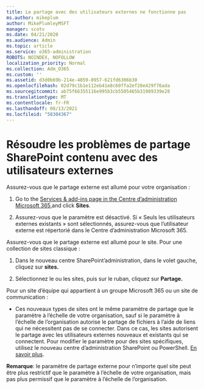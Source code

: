 ```yaml
---
title: Le partage avec des utilisateurs externes ne fonctionne pas
ms.author: mikeplum
author: MikePlumleyMSFT
manager: scotv
ms.date: 04/21/2020
ms.audience: Admin
ms.topic: article
ms.service: o365-administration
ROBOTS: NOINDEX, NOFOLLOW
localization_priority: Normal
ms.collection: Adm_O365
ms.custom: ''
ms.assetid: d3d0b69b-214e-4859-8957-621fd6306b30
ms.openlocfilehash: 02d79c1b1e112eb41e8c60ffa2ef28e429f76ada
ms.sourcegitcommit: ab75f66355116e995b3cb5505465b31989339e28
ms.translationtype: MT
ms.contentlocale: fr-FR
ms.lasthandoff: 08/13/2021
ms.locfileid: "58304367"
---
```

# <a name="fix-problems-sharing-sharepoint-content-with-external-users"></a>Résoudre les problèmes de partage SharePoint contenu avec des utilisateurs externes

Assurez-vous que le partage externe est allumé pour votre organisation :
  
1. Go to the [Services &amp; add-ins page in the Centre d’administration Microsoft 365,](https://portal.office.com/adminportal/home#/Settings/ServicesAndAddIns)and click **Sites**.
    
2. Assurez-vous que le paramètre est désactivé. Si « Seuls les utilisateurs externes existants » sont sélectionnés, assurez-vous que l’utilisateur externe est répertorié dans le Centre d’administration Microsoft 365.
    
Assurez-vous que le partage externe est allumé pour le site. Pour une collection de sites classique :
  
1. Dans le nouveau centre SharePoint’administration, dans le volet gauche, cliquez sur **sites.**
    
2. Sélectionnez le ou les sites, puis sur le ruban, cliquez sur **Partage.**
    
Pour un site d’équipe qui appartient à un groupe Microsoft 365 ou un site de communication :
  
- Ces nouveaux types de sites ont le même paramètre de partage que le paramètre à l’échelle de votre organisation, sauf si le paramètre à l’échelle de l’organisation autorise le partage de fichiers à l’aide de liens qui ne nécessitent pas de se connecter. Dans ce cas, les sites autorisent le partage avec les utilisateurs externes nouveaux et existants qui se connectent. Pour modifier le paramètre pour des sites spécifiques, utilisez le nouveau centre d’administration SharePoint ou PowerShell. [En savoir plus](https://go.microsoft.com/fwlink/?linkid=871863).
    
**Remarque**: le paramètre de partage externe pour n’importe quel site peut être plus restrictif que le paramètre à l’échelle de votre organisation, mais pas plus permissif que le paramètre à l’échelle de l’organisation. 
  

